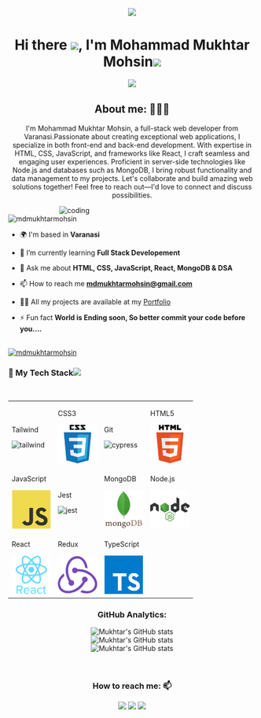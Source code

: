 
<div align="center">
  <img height="300" src="https://user-images.githubusercontent.com/74038190/241765440-80728820-e06b-4f96-9c9e-9df46f0cc0a5.gif"  />
</div>

<h1 align="center">Hi there <img src="https://c.tenor.com/z2xJqhCpneIAAAAM/wave-hand.gif" width="40px">, I'm Mohammad Mukhtar Mohsin<img src="https://img.icons8.com/external-others-cattaleeya-thongsriphong/344/external-Boy-user-with-laptop-color-line-others-cattaleeya-thongsriphong.png"  width="60px" /></h1>
  
<p align="center">
<a align="center" href="https://github.com/mdmukhtarmohsin"><img src="https://readme-typing-svg.herokuapp.com?color=0A88B3&lines=Welcome+to+My+GitHub+Profile!;I'm+a+Full+Stack+Web+Developer." /></a>

<p align="center">
<a align="center" href="https://github.com/mdmukhtarmohsin"></a>
</p>

<h2 align="center">About me: 👨🏽‍💻</h2>
<p align="center"> I'm Mohammad Mukhtar Mohsin, a full-stack web developer from Varanasi.Passionate about creating exceptional web applications, I specialize in both front-end and back-end development.
With expertise in HTML, CSS, JavaScript, and frameworks like React, I craft seamless and engaging user experiences.
Proficient in server-side technologies like Node.js and databases such as MongoDB, I bring robust functionality and data management to my projects.
Let's collaborate and build amazing web solutions together! Feel free to reach out—I'd love to connect and discuss possibilities.</p>


<img align="right" alt="coding" width="400" src="https://user-images.githubusercontent.com/56001279/169039511-a3887a25-f6aa-449c-a269-82372aaa8618.gif"/>

<p align="left"> <img src="https://komarev.com/ghpvc/?username=mdmukhtarmohsin&label=Profile%20views&color=0e75b6&style=flat" alt="mdmukhtarmohsin" /> </p>

- 🌍 I'm based in **Varanasi**

- 🌱 I’m currently learning **Full Stack Developement**

- 💬 Ask me about **HTML, CSS, JavaScript, React, MongoDB & DSA**

- 📫 How to reach me **mdmukhtarmohsin@gmail.com**

- 👨‍💻 All my projects are available at my [Portfolio](https://mdmukhtarmohsin.github.io/)
    
- ⚡ Fun fact **World is Ending soon, So better commit your code before you....**

<br/>
 
<div><a href="https://github.com/ryo-ma/github-profile-trophy"><img src="https://github-profile-trophy.vercel.app/?username=mdmukhtarmohsin&row=2&column=7&margin-w=15&margin-h=15" alt="mdmukhtarmohsin"/></a> </div>

<div align="center">
  <h3 align="left" border="0"> 🚀 My Tech Stack<img src="https://camo.githubusercontent.com/beb64ff21c883e318e4f5db5231c2ba4175705bea1c9249e82a41ab375db4f75/68747470733a2f2f6d65646961322e67697068792e636f6d2f6d656469612f51737347456d706b79454f684243623765312f67697068792e6769663f6369643d656366303565343761306e336769316266716e74716d6f62386739616964316f796a327772336473336d67373030626c267269643d67697068792e676966" width="30"/></h3>
<br>
 <table>
  <tbody>
    <tr>
      <td>
        <p>Tailwind</p>
        <img src="https://cdn.jsdelivr.net/gh/devicons/devicon/icons/tailwindcss/tailwindcss-original-wordmark.svg" alt="tailwind" width="80" height="80"/>
      </td>
      <td>
        <p>CSS3</p>
        <img src="https://raw.githubusercontent.com/devicons/devicon/master/icons/css3/css3-original-wordmark.svg" alt="css3" width="80" height="80"/>
      </td>
      <td>
        <p>Git</p>
        <img src="https://icons8.com/icon/MokHDDvdQ1UK/git" alt="cypress" width="80" height="80"/>
      </td>
      <td>
        <p>HTML5</p>
        <img src="https://raw.githubusercontent.com/devicons/devicon/master/icons/html5/html5-original-wordmark.svg" alt="html5" width="80" height="80"/>
      </td>
    </tr>
    <tr>
      <td>
        <p>JavaScript</p>
        <img src="https://raw.githubusercontent.com/devicons/devicon/master/icons/javascript/javascript-original.svg" alt="javascript" width="80" height="80"/>
      </td>
      <td>
        <p>Jest</p>
        <img src="https://www.vectorlogo.zone/logos/jestjsio/jestjsio-icon.svg" alt="jest" width="80" height="80"/>
      </td>
      <td>
        <p>MongoDB</p>
        <img src="https://raw.githubusercontent.com/devicons/devicon/master/icons/mongodb/mongodb-original-wordmark.svg" alt="mongodb" width="80" height="80"/>
      </td>
      <td>
        <p>Node.js</p>
        <img src="https://raw.githubusercontent.com/devicons/devicon/master/icons/nodejs/nodejs-original-wordmark.svg" alt="nodejs" width="80" height="80"/>
      </td>
    </tr>
    <tr>
      <td>
        <p>React</p>
        <img src="https://raw.githubusercontent.com/devicons/devicon/master/icons/react/react-original-wordmark.svg" alt="react" width="80" height="80"/>
      </td>
      <td>
        <p>Redux</p>
        <img src="https://raw.githubusercontent.com/devicons/devicon/master/icons/redux/redux-original.svg" alt="redux" width="80" height="80"/>
      </td>
      <td>
        <p>TypeScript</p>
        <img src="https://raw.githubusercontent.com/devicons/devicon/master/icons/typescript/typescript-original.svg" alt="typescript" width="80" height="80"/>
      </td>
      <td></td>
    </tr>
  </tbody>
</table>
<h3 align="center">GitHub Analytics: </h3>
<div align="center">
  <img src="https://github-readme-stats.vercel.app/api?username=mdmukhtarmohsin&count_private=true&theme=algolia" alt="Mukhtar's GitHub stats" />
</div>
<div align="center">
  <img src="https://github-readme-stats.vercel.app/api/top-langs/?username=mdmukhtarmohsin&langs_count=8&theme=algolia" alt="Mukhtar's GitHub stats" />
</div>
<div align="center">
  <img src="https://github-readme-streak-stats.herokuapp.com/?user=mdmukhtarmohsin" alt="Mukhtar's GitHub stats" />

</div>

<br/>
<br/>
 

<h3 align="center">How to reach me: 📫</h3>
<div align="center" display="flex">
  <a  href="https://www.linkedin.com/in/mohammad-mukhtar-mohsin-42905676/" target="_blank"> <img src="https://img.shields.io/badge/LinkedIn-0077B5?style=for-the-badge&logo=linkedin&logoColor=white" /></a>
  <a  href="mailto: mdmukhtarmohsin@gmail.com" target="_blank"><img src="https://img.shields.io/badge/Gmail-D14836?style=for-the-badge&logo=gmail&logoColor=white" /></a>
  <a  href="https://github.com/mdmukhtarmohsin" target="_blank"><img src="https://img.shields.io/badge/GitHub-100000?style=for-the-badge&logo=github&logoColor=white" /></a>
</div>
 

